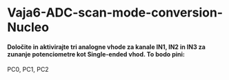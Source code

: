 # Vaja6-ADC-scan-mode-conversion-Nucleo

<h4> Določite in aktivirajte tri analogne vhode za kanale IN1, IN2 in IN3 za zunanje potenciometre kot Single-ended vhod. To bodo pini: </h4>
<p> PC0, PC1, PC2 </p>
